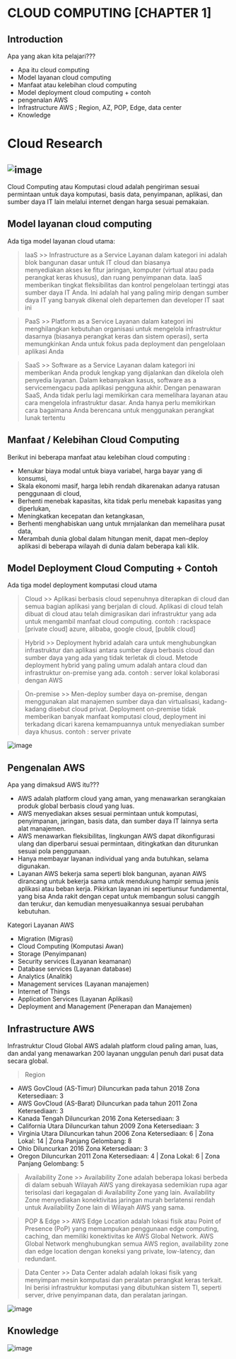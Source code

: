 
# CLOUD COMPUTING [CHAPTER 1]

## Introduction
Apa yang akan kita pelajari???

- Apa itu cloud computing
- Model layanan cloud computing
- Manfaat atau kelebihan cloud computing
- Model deployment cloud computing + contoh
- pengenalan AWS
- Infrastructure AWS ; Region, AZ, POP, Edge, data center
- Knowledge

# Cloud Research
## ![image](https://github.com/vidarahmaaz/100DaysOfCloud/assets/140806084/9a95eb63-9a56-49dc-8a95-e898d729ee6b)

Cloud Computing atau Komputasi cloud adalah pengiriman sesuai permintaan untuk daya komputasi, basis data, penyimpanan, aplikasi, dan sumber daya IT lain melalui internet dengan harga sesuai pemakaian.

## Model layanan cloud computing
Ada tiga model layanan cloud utama:
> IaaS >> Infrastructure as a Service
  Layanan dalam kategori ini adalah blok bangunan dasar untuk IT cloud dan biasanya   
  menyediakan akses ke fitur jaringan, komputer (virtual atau pada perangkat keras 
  khusus), dan ruang penyimpanan data. IaaS memberikan tingkat fleksibilitas dan 
  kontrol pengelolaan tertinggi atas sumber daya IT Anda. Ini adalah hal yang paling 
  mirip dengan sumber daya IT yang banyak dikenal oleh departemen dan developer IT saat 
  ini

> PaaS >> Platform as a Service
  Layanan dalam kategori ini menghilangkan kebutuhan organisasi untuk mengelola 
  infrastruktur dasarnya (biasanya perangkat keras dan sistem operasi), serta 
  memungkinkan Anda untuk fokus pada deployment dan pengelolaan aplikasi Anda

> SaaS >> Software as a Service
  Layanan dalam kategori ini memberikan Anda produk lengkap yang dijalankan dan 
  dikelola  oleh penyedia layanan. Dalam kebanyakan kasus, software as a servicemengacu 
  pada aplikasi pengguna akhir. Dengan penawaran SaaS, Anda tidak perlu lagi memikirkan 
  cara memelihara layanan atau cara mengelola infrastruktur dasar. Anda hanya perlu 
  memikirkan cara bagaimana Anda berencana untuk menggunakan perangkat lunak tertentu

## Manfaat / Kelebihan Cloud Computing
Berikut ini beberapa manfaat atau kelebihan cloud computing :
- Menukar biaya modal untuk biaya variabel, harga bayar yang di konsumsi,
- Skala ekonomi masif, harga lebih rendah dikarenakan adanya ratusan penggunaan di 
   cloud,
- Berhenti menebak kapasitas, kita tidak perlu menebak kapasitas yang diperlukan,
- Meningkatkan kecepatan dan ketangkasan,
- Berhenti menghabiskan uang untuk mrnjalankan dan memelihara pusat data,
- Merambah dunia global dalam hitungan menit, dapat men-deploy aplikasi di  beberapa 
   wilayah di dunia dalam beberapa kali klik.

## Model Deployment Cloud Computing + Contoh
Ada tiga model deployment komputasi cloud utama
> Cloud >>  Aplikasi berbasis cloud sepenuhnya diterapkan di cloud dan semua bagian 
            aplikasi yang berjalan di cloud. Aplikasi di cloud telah dibuat di cloud 
            atau telah dimigrasikan dari infrastruktur yang ada untuk mengambil manfaat 
            cloud computing.
  contoh : rackspace [private cloud]
           azure, alibaba, google cloud, [publik cloud]

> Hybrid >>  Deployment hybrid adalah cara untuk menghubungkan infrastruktur dan 
             aplikasi antara sumber daya berbasis cloud dan sumber daya yang ada yang 
             tidak terletak di cloud. Metode deployment hybrid yang paling umum adalah 
             antara cloud dan infrastruktur on-premise yang ada.
  contoh : server lokal kolaborasi dengan AWS

> On-premise >> Men-deploy sumber daya on-premise, dengan menggunakan alat manajemen 
                sumber daya dan virtualisasi, kadang-kadang disebut cloud privat. 
                Deployment on-premise tidak memberikan banyak manfaat komputasi cloud, 
                deployment ini terkadang dicari karena kemampuannya untuk menyediakan 
                sumber daya khusus.
  contoh : server private

![image](https://github.com/vidarahmaaz/100DaysOfCloud/assets/140806084/26271bdd-2d8f-4342-80f6-d187f8e81dbd)


## Pengenalan AWS
   Apa yang dimaksud AWS itu???
   - AWS adalah platform cloud yang aman, yang menawarkan serangkaian produk                  global berbasis cloud yang luas.
   - AWS menyediakan akses sesuai permintaan untuk komputasi, penyimpanan, jaringan, 
     basis data, dan sumber daya IT lainnya serta alat manajemen.
   - AWS menawarkan fleksibilitas, lingkungan AWS dapat dikonfigurasi ulang dan 
     diperbarui sesuai permintaan, ditingkatkan dan diturunkan sesuai pola penggunaan.
   - Hanya membayar layanan individual yang anda butuhkan, selama digunakan.
   - Layanan AWS bekerja sama seperti blok bangunan, ayanan AWS dirancang untuk bekerja 
     sama untuk mendukung hampir semua jenis aplikasi atau beban kerja. Pikirkan layanan 
     ini sepertiunsur fundamental, yang bisa Anda rakit dengan cepat untuk membangun 
     solusi canggih dan terukur, dan kemudian menyesuaikannya sesuai perubahan kebutuhan.
     
   Kategori Layanan AWS
   - Migration (Migrasi)
   - Cloud Computing (Komputasi Awan)
   - Storage (Penyimpanan)
   - Security services (Layanan keamanan)
   - Database services (Layanan database)
   - Analytics (Analitik)
   - Management services (Layanan manajemen)
   - Internet of Things
   - Application Services (Layanan Aplikasi)
   - Deployment and Management (Penerapan dan Manajemen)
   
## Infrastructure AWS
   
Infrastruktur Cloud Global AWS adalah platform cloud paling aman, luas, dan andal yang menawarkan 200 layanan unggulan penuh dari pusat data secara global.

> Region 
         
- AWS GovCloud (AS-Timur) Diluncurkan pada tahun 2018
  Zona Ketersediaan: 3
- AWS GovCloud (AS-Barat) Diluncurkan pada tahun 2011
  Zona Ketersediaan: 3
- Kanada Tengah Diluncurkan 2016
  Zona Ketersediaan: 3
- California Utara Diluncurkan tahun 2009
  Zona Ketersediaan: 3
- Virginia Utara Diluncurkan tahun 2006
  Zona Ketersediaan: 6 | Zona Lokal: 14 | Zona Panjang Gelombang: 8
- Ohio Diluncurkan 2016
  Zona Ketersediaan: 3
- Oregon Diluncurkan 2011
  Zona Ketersediaan: 4 | Zona Lokal: 6 | Zona Panjang Gelombang: 5

> Availability Zone >> Availability Zone adalah beberapa lokasi berbeda di dalam sebuah 
                       Wilayah AWS yang direkayasa sedemikian rupa agar terisolasi dari 
                       kegagalan di Availability Zone yang lain. Availability Zone 
                       menyediakan konektivitas jaringan murah berlatensi rendah untuk 
                       Availability Zone lain di Wilayah AWS yang sama.

> POP & Edge >> AWS Edge Location adalah lokasi fisik atau Point of Presence (PoP) yang 
                memampukan penggunaan edge computing, caching, dan memiliki 
                konektivitas ke AWS Global Network. AWS Global Network menghubungkan 
                semua AWS region, availability zone dan edge location dengan koneksi 
                yang private, low-latency, dan redundant.

> Data Center >> Data Center adalah adalah lokasi fisik yang menyimpan mesin komputasi 
                 dan peralatan perangkat keras terkait. Ini berisi infrastruktur 
                 komputasi yang dibutuhkan sistem TI, seperti server, drive penyimpanan 
                 data, dan peralatan jaringan.

![image](https://github.com/vidarahmaaz/100DaysOfCloud/assets/140806084/cebbac2b-07ff-4f6b-bfb5-f1dbfedd89a1)

## Knowledge
   ![image](https://github.com/vidarahmaaz/100DaysOfCloud/assets/140806084/05f9b03c-c4fb-42a2-8ff6-2396deed8693)
